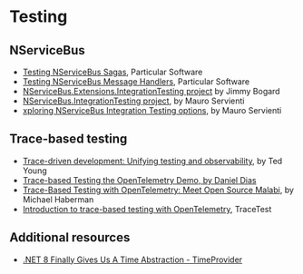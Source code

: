 # Testing

## NServiceBus

- [Testing NServiceBus Sagas](https://docs.particular.net/nservicebus/testing/saga-scenario-testing), Particular Software
- [Testing NServiceBus Message Handlers](https://docs.particular.net/nservicebus/testing/), Particular Software
- [NServiceBus.Extensions.IntegrationTesting project](https://github.com/jbogard/NServiceBus.Extensions.IntegrationTesting) by Jimmy Bogard
- [NServiceBus.IntegrationTesting project](https://github.com/mauroservienti/NServiceBus.IntegrationTesting), by Mauro Servienti
- [xploring NServiceBus Integration Testing options](https://milestone.topics.it/2019/07/04/exploring-nservicebus-integration-testing-options.html), by Mauro Servienti

## Trace-based testing

- [Trace-driven development: Unifying testing and observability](https://www.youtube.com/watch?v=NU-fTr-udZg), by Ted Young
- [Trace-based Testing the OpenTelemetry Demo, by Daniel Dias ](https://opentelemetry.io/blog/2023/testing-otel-demo/)
- [Trace-Based Testing with OpenTelemetry: Meet Open Source Malabi](https://medium.com/opentelemetry/trace-based-testing-with-opentelemetry-meet-open-source-malabi-7ca268788aae), by Michael Haberman
- [Introduction to trace-based testing with OpenTelemetry](https://tracetest.io/blog/introducing-tracetest-trace-based-testing-with-opentelemetry), TraceTest

## Additional resources

- [.NET 8 Finally Gives Us A Time Abstraction - TimeProvider](https://blog.nimblepros.com/blogs/finally-an-abstraction-for-time-in-net/)

